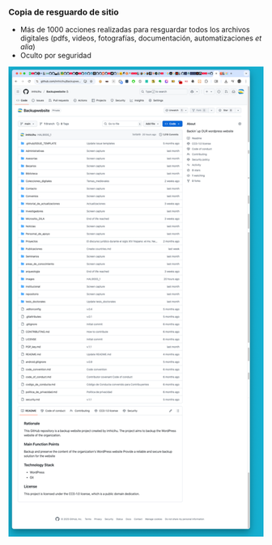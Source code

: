 ### Copia de resguardo de sitio

* Más de 1000 acciones realizadas para resguardar todos los archivos digitales (pdfs, videos, fotografías, documentación, automatizaciones _et alia_)
* Oculto por seguridad

<p align="center">
  <img src="images/SCR-20250813-mezx.png?raw=true" alt="Directorios discriminados - Copia de resguardo"/>
</p>

